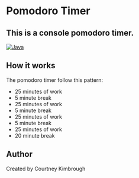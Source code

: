 # Pomodoro Timer
## This is a console pomodoro timer.
[![Java](https://img.shields.io/badge/Java-%23ED8B00.svg?logo=openjdk&logoColor=white)](#)

## How it works 
The pomodoro timer follow this pattern:
 - 25 minutes of work
 - 5 minute break
 - 25 minutes of work
 - 5 minute break
 - 25 minutes of work
 - 5 minute break
 - 25 minutes of work
 - 20 minute break
   
## Author
Created by Courtney Kimbrough
